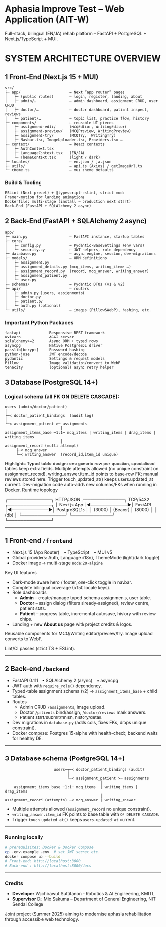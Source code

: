 # Aphasia Improve Test – Web Application (AIT-W)

Full-stack, bilingual (EN/JA) rehab platform – FastAPI + PostgreSQL + Next.js/TypeScript + MUI.

# SYSTEM ARCHITECTURE OVERVIEW

## 1 Front-End (Next.js 15 + MUI)

```
src/
├─ app/                      ← Next “app router” pages
│   ├─ (public routes)       ← login, register, landing, about
│   ├─ admin/…               ← admin dashboard, assignment CRUD, user CRUD
│   ├─ doctor/…              ← doctor dashboard, patient inspect, reviews
│   └─ patient/…             ← topic list, practice flow, history
├─ components/               ← reusable UI pieces
│   ├─ assignment-edit/      (MCQEditor, WritingEditor)
│   ├─ assignment-preview/   (MCQPreview, WritingPreview)
│   ├─ assignment-try/       (MCQTry,  WritingTry)
│   ├─ Navbar.tsx, ImageUploader.tsx, Providers.tsx …
├─ context/                  ← React contexts
│   ├─ AuthContext.tsx
│   ├─ LanguageContext.tsx   (EN/JA)
│   └─ ThemeContext.tsx      (light / dark)
├─ locales/                  ← en.json / ja.json
├─ utils/                    ← api.ts (Axios) / getImageUrl.ts
└─ theme.ts                  ← MUI theme defaults
```

### Build & Tooling
    ESLint (Next preset) + @typescript-eslint, strict mode
    Framer-motion for landing animations
    Dockerfile: multi-stage (install → production next start)
    Back-End (FastAPI + SQLAlchemy 2 async)

## 2 Back-End (FastAPI + SQLAlchemy 2 async)

```
app/
├─ main.py                   ← FastAPI instance, startup tables
├─ core/
│   ├─ config.py             ← Pydantic-BaseSettings (env vars)
│   └─ security.py           ← JWT helpers, role dependency
├─ database.py               ← async engine, session, dev-migrations
├─ models/                   ← ORM definitions
│   ├─ assignment.py
│   ├─ assignment_details.py (mcq_items, writing_items …)
│   ├─ assignment_record.py  (record, mcq_answer, writing_answer)
│   ├─ assignment_patient.py
│   └─ user.py
├─ schemas/                  ← Pydantic DTOs (v1 & v2)
├─ api/                      ← routers
│   ├─ admin.py (users, assignments)
│   ├─ doctor.py
│   ├─ patient.py
│   └─ auth.py (optional)
└─ utils/                    ← images (Pillow&WebP), hashing, etc.
```

### Important Python Packaces
    fastapi             Responsive REST framework
    uvicorn             ASGI server
    sqlalchemy>=2       Async ORM + typed rows
    asyncpg             Native PostgreSQL driver
    passlib[bcrypt]     Password hashing
    python-jose         JWT encode/decode
    pydantic            Settings & request models
    Pillow              Image validation/convert to WebP
    tenacity            (optional) async retry helper

## 3 Database (PostgreSQL 14+)
### Logical schema (all FK ON DELETE CASCADE):

```
users (admin/doctor/patient)
│
├─< doctor_patient_bindings  (audit log)
│
└─< assignment_patient >─ assignments
                         │
assignment_items_base ─1:1─ mcq_items | writing_items | drag_items | writing_items
                         │
assignment_record (multi attempt)
     ├─< mcq_answer
     └─< writing_answer  (record_id,item_id unique)
```

Highlights
    Typed-table design: one generic row per question, specialised tables keep extra fields.
    Multiple attempts allowed (no unique constraint on assignment_record).
    writing_answer.item_id points to base-row FK; manual reviews stored here.
    Trigger touch_updated_at() keeps users.updated_at current.
    Dev-migration code auto-adds new columns/FKs when running in Docker.
Runtime topology

┌──────────────┐   HTTP/JSON   ┌─────────────┐   TCP/5432    ┌──────────────┐
│ Next.js App  │◀────────────▶│  FastAPI    │◀────────────▶│ PostgreSQL15 │
│  (3000)      │   (Bearer)    │  (8000)     │               │   (db)       │
└──────────────┘               └─────────────┘               └──────────────┘

---
## 1  Front-end  `/frontend`

* Next.js 15 (App Router) • TypeScript • MUI v5
* Global providers: Auth, Language (i18n), ThemeMode (light/dark toggle)
* Docker image → multi-stage `node:20-alpine`

Key UI features
* Dark-mode aware hero / footer, one-click toggle in navbar.
* Complete bilingual coverage (≈150 locale keys).
* Role dashboards
  * **Admin** – create/manage typed-schema assignments, user table.
  * **Doctor** – assign dialog (filters already-assigned), review centre, patient stats.
  * **Patient** – progress table, incremental autosave, history with review chips.
* Landing + new **About us** page with project credits & logos.

Reusable components for MCQ/Writing editor/preview/try. Image upload converts to WebP.

Lint/CI passes (strict TS + ESLint).

---
## 2  Back-end  `/backend`

* FastAPI 0.111 • SQLAlchemy 2 (async) • asyncpg
* JWT auth with `require_role()` dependency.
* Typed-table assignment schema (v2) → `assignment_items_base` + child tables.
* Routes
  * Admin CRUD `/assignments`, image upload.
  * Doctor `/patients` bind/assign, `/doctor/reviews` mark answers.
  * Patient start/submit/finish, history/detail.
* Dev migrations in `database.py` (adds cols, fixes FKs, drops unique constraint).
* Docker compose: Postgres 15-alpine with health-check; backend waits for healthy DB.

---
## 3  Database schema (PostgreSQL 14+)

```
                      users─┬─< doctor_patient_bindings (audit)
                            │
                            └─< assignment_patient >─ assignments
                                           │
    assignment_items_base ─1:1─ mcq_items  | writing_items | drag_items
                                           │
assignment_record (attempts) ─< mcq_answer | writing_answer
```

* Multiple attempts allowed (`assignment_record` no unique constraint).
* `writing_answer.item_id` FK points to base table with `ON DELETE CASCADE`.
* Trigger `touch_updated_at()` keeps `users.updated_at` current.

---
### Running locally

```bash
# prerequisites: Docker & Docker Compose
cp .env.example .env  # set JWT secret etc.
docker compose up --build
# Front-end: http://localhost:3000
# Back-end : http://localhost:8000/docs
```

---
### Credits
* **Developer**  Wachirawut Suttitanon – Robotics & AI Engineering, KMITL
* **Supervisor** Dr. Mio Sakuma – Department of General Engineering, NIT Sendai College

Joint project (Summer 2025) aiming to modernise aphasia rehabilitation through accessible web technology.
